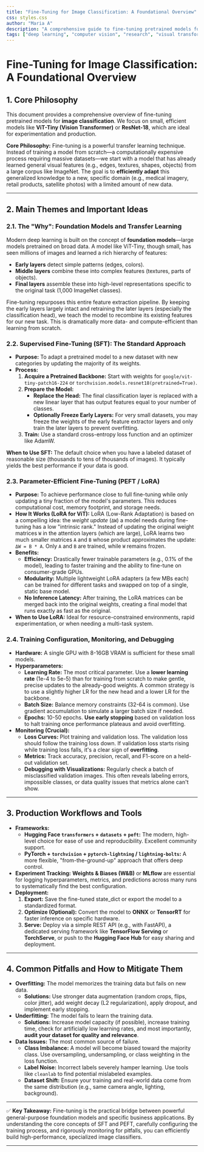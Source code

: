 ```yaml
---
title: "Fine-Tuning for Image Classification: A Foundational Overview"
css: styles.css
author: "Maria A"
description: "A comprehensive guide to fine-tuning pretrained models for image classification tasks."
tags: ["deep learning", "computer vision", "research", "visual transformers"]
---
```

# Fine-Tuning for Image Classification: A Foundational Overview

## 1. Core Philosophy

This document provides a comprehensive overview of fine-tuning pretrained models for **image classification**. We focus on small, efficient models like **ViT-Tiny (Vision Transformer)** or **ResNet-18**, which are ideal for experimentation and production.

**Core Philosophy:** Fine-tuning is a powerful transfer learning technique. Instead of training a model from scratch—a computationally expensive process requiring massive datasets—we start with a model that has already learned general visual features (e.g., edges, textures, shapes, objects) from a large corpus like ImageNet. The goal is to **efficiently adapt** this generalized knowledge to a new, specific domain (e.g., medical imagery, retail products, satellite photos) with a limited amount of new data.

---

## 2. Main Themes and Important Ideas

### 2.1. The "Why": Foundation Models and Transfer Learning

Modern deep learning is built on the concept of **foundation models**—large models pretrained on broad data. A model like ViT-Tiny, though small, has seen millions of images and learned a rich hierarchy of features:
*   **Early layers** detect simple patterns (edges, colors).
*   **Middle layers** combine these into complex features (textures, parts of objects).
*   **Final layers** assemble these into high-level representations specific to the original task (1,000 ImageNet classes).

Fine-tuning repurposes this entire feature extraction pipeline. By keeping the early layers largely intact and retraining the later layers (especially the classification head), we teach the model to recombine its existing features for our new task. This is dramatically more data- and compute-efficient than learning from scratch.

### 2.2. Supervised Fine-Tuning (SFT): The Standard Approach

*   **Purpose:** To adapt a pretrained model to a new dataset with new categories by updating the majority of its weights.
*   **Process:**
    1.  **Acquire a Pretrained Backbone:** Start with weights for `google/vit-tiny-patch16-224` or `torchvision.models.resnet18(pretrained=True)`.
    2.  **Prepare the Model:**
        *   **Replace the Head:** The final classification layer is replaced with a new linear layer that has output features equal to your number of classes.
        *   **Optionally Freeze Early Layers:** For very small datasets, you may freeze the weights of the early feature extractor layers and only train the later layers to prevent overfitting.
    3.  **Train:** Use a standard cross-entropy loss function and an optimizer like AdamW.

**When to Use SFT:** The default choice when you have a labeled dataset of reasonable size (thousands to tens of thousands of images). It typically yields the best performance if your data is good.

### 2.3. Parameter-Efficient Fine-Tuning (PEFT / LoRA)

*   **Purpose:** To achieve performance close to full fine-tuning while only updating a tiny fraction of the model's parameters. This reduces computational cost, memory footprint, and storage needs.
*   **How It Works (LoRA for ViT):** LoRA (Low-Rank Adaptation) is based on a compelling idea: the *weight update* (`ΔW`) a model needs during fine-tuning has a low "intrinsic rank." Instead of updating the original weight matrices `W` in the attention layers (which are large), LoRA learns two much smaller matrices `A` and `B` whose product approximates the update: `ΔW = B * A`. Only `A` and `B` are trained, while `W` remains frozen.
*   **Benefits:**
    *   **Efficiency:** Drastically fewer trainable parameters (e.g., 0.1% of the model), leading to faster training and the ability to fine-tune on consumer-grade GPUs.
    *   **Modularity:** Multiple lightweight LoRA adapters (a few MBs each) can be trained for different tasks and swapped on top of a single, static base model.
    *   **No Inference Latency:** After training, the LoRA matrices can be merged back into the original weights, creating a final model that runs exactly as fast as the original.
*   **When to Use LoRA:** Ideal for resource-constrained environments, rapid experimentation, or when needing a multi-task system.

### 2.4. Training Configuration, Monitoring, and Debugging

*   **Hardware:** A single GPU with 8-16GB VRAM is sufficient for these small models.
*   **Hyperparameters:**
    *   **Learning Rate:** The most critical parameter. Use a **lower learning rate** (1e-4 to 5e-5) than for training from scratch to make gentle, precise updates to the already-good weights. A common strategy is to use a slightly higher LR for the new head and a lower LR for the backbone.
    *   **Batch Size:** Balance memory constraints (32-64 is common). Use gradient accumulation to simulate a larger batch size if needed.
    *   **Epochs:** 10-50 epochs. **Use early stopping** based on validation loss to halt training once performance plateaus and avoid overfitting.
*   **Monitoring (Crucial):**
    *   **Loss Curves:** Plot training and validation loss. The validation loss should follow the training loss down. If validation loss starts rising while training loss falls, it's a clear sign of **overfitting**.
    *   **Metrics:** Track accuracy, precision, recall, and F1-score on a held-out validation set.
    *   **Debugging with Visualizations:** Regularly check a batch of misclassified validation images. This often reveals labeling errors, impossible classes, or data quality issues that metrics alone can't show.

---

## 3. Production Workflows and Tools

*   **Frameworks:**
    *   **Hugging Face `transformers` + `datasets` + `peft`:** The modern, high-level choice for ease of use and reproducibility. Excellent community support.
    *   **PyTorch + `torchvision` + `pytorch-lightning` / `lightning-bolts`:** A more flexible, "from-the-ground-up" approach that offers deep control.
*   **Experiment Tracking:** **Weights & Biases (W&B)** or **MLflow** are essential for logging hyperparameters, metrics, and predictions across many runs to systematically find the best configuration.
*   **Deployment:**
    1.  **Export:** Save the fine-tuned state_dict or export the model to a standardized format.
    2.  **Optimize (Optional):** Convert the model to **ONNX** or **TensorRT** for faster inference on specific hardware.
    3.  **Serve:** Deploy via a simple REST API (e.g., with FastAPI), a dedicated serving framework like **TensorFlow Serving** or **TorchServe**, or push to the **Hugging Face Hub** for easy sharing and deployment.

---

## 4. Common Pitfalls and How to Mitigate Them

*   **Overfitting:** The model memorizes the training data but fails on new data.
    *   **Solutions:** Use stronger data augmentation (random crops, flips, color jitter), add weight decay (L2 regularization), apply dropout, and implement early stopping.
*   **Underfitting:** The model fails to learn the training data.
    *   **Solutions:** Increase model capacity (if possible), increase training time, check for artificially low learning rates, and most importantly, **audit your dataset for quality and relevance**.
*   **Data Issues:** The most common source of failure.
    *   **Class Imbalance:** A model will become biased toward the majority class. Use oversampling, undersampling, or class weighting in the loss function.
    *   **Label Noise:** Incorrect labels severely hamper learning. Use tools like `cleanlab` to find potential mislabeled examples.
    *   **Dataset Shift:** Ensure your training and real-world data come from the same distribution (e.g., same camera angle, lighting, background).

---
✅ **Key Takeaway:**
Fine-tuning is the practical bridge between powerful general-purpose foundation models and specific business applications. By understanding the core concepts of SFT and PEFT, carefully configuring the training process, and rigorously monitoring for pitfalls, you can efficiently build high-performance, specialized image classifiers.

---

